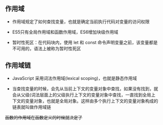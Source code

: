 ## 作用域

* 作用域规定了如何查找变量，也就是确定当前执行代码对变量的访问权限

* ES5只有全局作用域和函数作用域，ES6增加块级作用域

* 暂时性死区：在代码块内，使用 let 和 const 命令声明变量之前，该变量都是不可用的，语法上被称为暂时性死区


## 作用域链

* JavaScript 采用词法作用域(lexical scoping)，也就是静态作用域

* 当查找变量的时候，会先从当前上下文的变量对象中查找，如果没有找到，就会从父级(词法层面上的父级执行上下文的变量对象中查找，一直找到全局上下文的变量对象，也就是全局对象。这样由多个执行上下文的变量对象构成的链表就叫做作用域链

~~函数的作用域在函数定义的时候就决定了~~


